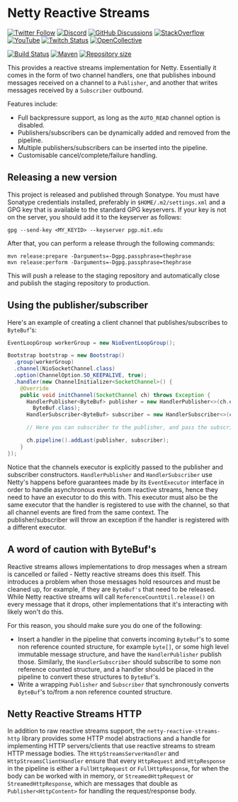 # Netty Reactive Streams

[![Twitter Follow](https://img.shields.io/twitter/follow/playframework?label=follow&style=flat&logo=twitter&color=brightgreen)](https://twitter.com/playframework)
[![Discord](https://img.shields.io/discord/931647755942776882?logo=discord&logoColor=white)](https://discord.gg/g5s2vtZ4Fa)
[![GitHub Discussions](https://img.shields.io/github/discussions/playframework/playframework?&logo=github&color=brightgreen)](https://github.com/playframework/playframework/discussions)
[![StackOverflow](https://img.shields.io/static/v1?label=stackoverflow&logo=stackoverflow&logoColor=fe7a16&color=brightgreen&message=playframework)](https://stackoverflow.com/tags/playframework)
[![YouTube](https://img.shields.io/youtube/channel/views/UCRp6QDm5SDjbIuisUpxV9cg?label=watch&logo=youtube&style=flat&color=brightgreen&logoColor=ff0000)](https://www.youtube.com/channel/UCRp6QDm5SDjbIuisUpxV9cg)
[![Twitch Status](https://img.shields.io/twitch/status/playframework?logo=twitch&logoColor=white&color=brightgreen&label=live%20stream)](https://www.twitch.tv/playframework)
[![OpenCollective](https://img.shields.io/opencollective/all/playframework?label=financial%20contributors&logo=open-collective)](https://opencollective.com/playframework)

[![Build Status](https://github.com/playframework/netty-reactive-streams/actions/workflows/build-test.yml/badge.svg)](https://github.com/playframework/netty-reactive-streams/actions/workflows/build-test.yml)
[![Maven](https://img.shields.io/maven-central/v/org.playframework.netty/netty-reactive-streams.svg?logo=apache-maven)](https://mvnrepository.com/artifact/org.playframework.netty/netty-reactive-streams)
[![Repository size](https://img.shields.io/github/repo-size/playframework/netty-reactive-streams.svg?logo=git)](https://github.com/playframework/netty-reactive-streams)

This provides a reactive streams implementation for Netty.  Essentially it comes in the form of two channel handlers, one that publishes inbound messages received on a channel to a `Publisher`, and another that writes messages received by a `Subscriber` outbound.

Features include:

* Full backpressure support, as long as the `AUTO_READ` channel option is disabled.
* Publishers/subscribers can be dynamically added and removed from the pipeline.
* Multiple publishers/subscribers can be inserted into the pipeline.
* Customisable cancel/complete/failure handling.

## Releasing a new version

This project is released and published through Sonatype.  You must have Sonatype credentials installed, preferably in `$HOME/.m2/settings.xml` and a GPG key that is available to the standard GPG keyservers.  If your key is not on the server, you should add it to the keyserver as follows:

```
gpg --send-key <MY_KEYID> --keyserver pgp.mit.edu
```

After that, you can perform a release through the following commands:

```
mvn release:prepare -Darguments=-Dgpg.passphrase=thephrase
mvn release:perform -Darguments=-Dgpg.passphrase=thephrase
```

This will push a release to the staging repository and automatically close and publish the staging repository to production.

## Using the publisher/subscriber

Here's an example of creating a client channel that publishes/subscribes to `ByteBuf`'s:

```java
EventLoopGroup workerGroup = new NioEventLoopGroup();

Bootstrap bootstrap = new Bootstrap()
  .group(workerGroup)
  .channel(NioSocketChannel.class)
  .option(ChannelOption.SO_KEEPALIVE, true);
  .handler(new ChannelInitializer<SocketChannel>() {
    @Override
    public void initChannel(SocketChannel ch) throws Exception {
      HandlerPublisher<ByteBuf> publisher = new HandlerPublisher<>(ch.executor(),
        ByteBuf.class);
      HandlerSubscriber<ByteBuf> subscriber = new HandlerSubscriber<>(ch.executor());

      // Here you can subscriber to the publisher, and pass the subscriber to a publisher.

      ch.pipeline().addLast(publisher, subscriber);
    }
});
```

Notice that the channels executor is explicitly passed to the publisher and subscriber constructors.  `HandlerPublisher` and `HandlerSubscriber` use Netty's happens before guarantees made by its `EventExecutor` interface in order to handle asynchronous events from reactive streams, hence they need to have an executor to do this with.  This executor must also be the same executor that the handler is registered to use with the channel, so that all channel events are fired from the same context.  The publisher/subscriber will throw an exception if the handler is registered with a different executor.

## A word of caution with ByteBuf's

Reactive streams allows implementations to drop messages when a stream is cancelled or failed - Netty reactive streams does this itself.  This introduces a problem when those messages hold resources and must be cleaned up, for example, if they are `ByteBuf's` that need to be released.  While Netty reactive streams will call `ReferenceCountUtil.release()` on every message that it drops, other implementations that it's interacting with likely won't do this.

For this reason, you should make sure you do one of the following:

* Insert a handler in the pipeline that converts incoming `ByteBuf`'s to some non reference counted structure, for example `byte[]`, or some high level immutable message structure, and have the `HandlerPublisher` publish those.  Similarly, the `HandlerSubscriber` should subscribe to some non reference counted structure, and a handler should be placed in the pipeline to convert these structures to `ByteBuf`'s.
* Write a wrapping `Publisher` and `Subscriber` that synchronously converts `ByteBuf`'s to/from a non reference counted structure.

## Netty Reactive Streams HTTP

In addition to raw reactive streams support, the `netty-reactive-streams-http` library provides some HTTP model abstractions and a handle for implementing HTTP servers/clients that use reactive streams to stream HTTP message bodies.  The `HttpStreamsServerHandler` and `HttpStreamsClientHandler` ensure that every `HttpRequest` and `HttpResponse` in the pipeline is either a `FullHttpRequest` or `FullHttpResponse`, for when the body can be worked with in memory, or `StreamedHttpRequest` or `StreamedHttpResponse`, which are messages that double as `Publisher<HttpContent>` for handling the request/response body.

